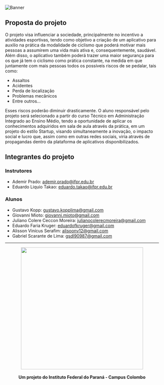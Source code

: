 ![Banner](https://user-images.githubusercontent.com/66191563/149811414-cc68912d-2e9e-4154-98d6-2bccee608acd.png)

## Proposta do projeto

O projeto visa influenciar a sociedade, principalmente no incentivo a atividades esportivas, tendo como objetivo a criação de um aplicativo para auxilio na prática da modalidade de ciclismo que poderá motivar mais pessoas a assumirem uma vida mais ativa e, consequentemente, saudável. Além disso, o aplicativo também poderá trazer uma maior segurança para os que já tem o ciclismo como prática constante, na medida em que juntamente com mais pessoas todos os possíveis riscos de se pedalar, tais como:

-   Assaltos
-   Acidentes
-   Perda de localização
-   Problemas mecânicos
-   Entre outros...

Esses riscos poderão diminuir drasticamente. O aluno responsável pelo projeto será selecionado a partir do curso Técnico em Administração Integrado ao Ensino Médio, tendo a oportunidade de aplicar os conhecimentos adquiridos em sala de aula através da prática, em um projeto do estilo Startup, visando simultaneamente a inovação, o impacto social e lucro que, assim como em outras redes sociais, viria através de propagandas dentro da plataforma de aplicativos disponibilizados.

## Integrantes do projeto

### Instrutores

-   Ademir Prado: ademir.prado@ifpr.edu.br
-   Eduardo Liquio Takao: eduardo.takao@ifpr.edu.br

### Alunos

-   Gustavo Kopp: gustavo.kopplima@gmail.com
-   Giovanni Mioto: giovanni.mioto@gmail.com
-   Juliano Colere Ceccon Moreira: julianocolerecmoreira@gmail.com
-   Eduardo Faria Kruger: eduardofkruger@gmail.com
-   Alisson Vinícus Serafim: alisoonv12@gmail.com
-   Gabriel Scarante de Lima: gsdl90987@gmail.com

---

<p align="center">
	<img src="https://user-images.githubusercontent.com/66191563/131902792-d8f92372-caa7-43ec-8b15-685aea6751e0.png" width="400px" />
	<br/><br/>
	<b>Um projeto do Instituto Federal do Paraná - Campus Colombo</b>
</p>

